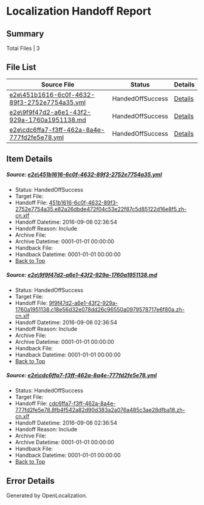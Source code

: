 # <a name='report-top'></a> Localization Handoff Report

## Summary
 Total Files | 3

## File List
 Source File | Status | Details 
 ----------- | ------ | ------- 
 [e2e\451b1616-6c0f-4632-89f3-2752e7754a35.yml](https://github.com/OpenLocalizationTestOrg/ol-test0/blob/1f274fe335196c13cc16dea9f1067dea171d3ded/e2e/451b1616-6c0f-4632-89f3-2752e7754a35.yml) | HandedOffSuccess | [Details](#255ec0cf48bcb11734e511e88ddd9f42ee69488a2)
 [e2e\9f9f47d2-a6e1-43f2-929a-1760a1951138.md](https://github.com/OpenLocalizationTestOrg/ol-test0/blob/1f274fe335196c13cc16dea9f1067dea171d3ded/e2e/9f9f47d2-a6e1-43f2-929a-1760a1951138.md) | HandedOffSuccess | [Details](#9a5a841abe1c0483ec8f86b2a1688055bf1a3fd44)
 [e2e\cdc6ffa7-f3ff-462a-8a4e-777fd2fe5e78.yml](https://github.com/OpenLocalizationTestOrg/ol-test0/blob/1f274fe335196c13cc16dea9f1067dea171d3ded/e2e/cdc6ffa7-f3ff-462a-8a4e-777fd2fe5e78.yml) | HandedOffSuccess | [Details](#9768e70e95dd9d9f614c3b08dbb62838479a68286)

## Item Details
##### <a name='255ec0cf48bcb11734e511e88ddd9f42ee69488a2'></a> Source: [e2e\451b1616-6c0f-4632-89f3-2752e7754a35.yml](https://github.com/OpenLocalizationTestOrg/ol-test0/blob/1f274fe335196c13cc16dea9f1067dea171d3ded/e2e/451b1616-6c0f-4632-89f3-2752e7754a35.yml)
* Status: HandedOffSuccess
* Target File: 
* Handoff File: [451b1616-6c0f-4632-89f3-2752e7754a35.e82a26dbde472f04c53e22f87c5d85122d16e8f5.zh-cn.xlf](https://github.com/OpenLocalizationTestOrg/ol-test0-handoff/blob/f52b3a48ae1888fbca4215b217be375eae118b24/ol-handoff/OpenLocalizationTestOrg/ol-test0-zhcn/ci/ht/451b1616-6c0f-4632-89f3-2752e7754a35.e82a26dbde472f04c53e22f87c5d85122d16e8f5.zh-cn.xlf)
* Handoff Datetime: 2016-09-06 02:36:54
* Handoff Reason: Include
* Archive File: 
* Archive Datetime: 0001-01-01 00:00:00
* Handback File: 
* Handback Datetime: 0001-01-01 00:00:00
* [Back to Top](#report-top)

##### <a name='9a5a841abe1c0483ec8f86b2a1688055bf1a3fd44'></a> Source: [e2e\9f9f47d2-a6e1-43f2-929a-1760a1951138.md](https://github.com/OpenLocalizationTestOrg/ol-test0/blob/1f274fe335196c13cc16dea9f1067dea171d3ded/e2e/9f9f47d2-a6e1-43f2-929a-1760a1951138.md)
* Status: HandedOffSuccess
* Target File: 
* Handoff File: [9f9f47d2-a6e1-43f2-929a-1760a1951138.c18e56d32e078dd26c96550a0979578717e6f80a.zh-cn.xlf](https://github.com/OpenLocalizationTestOrg/ol-test0-handoff/blob/f52b3a48ae1888fbca4215b217be375eae118b24/ol-handoff/OpenLocalizationTestOrg/ol-test0-zhcn/ci/ht/9f9f47d2-a6e1-43f2-929a-1760a1951138.c18e56d32e078dd26c96550a0979578717e6f80a.zh-cn.xlf)
* Handoff Datetime: 2016-09-06 02:36:54
* Handoff Reason: Include
* Archive File: 
* Archive Datetime: 0001-01-01 00:00:00
* Handback File: 
* Handback Datetime: 0001-01-01 00:00:00
* [Back to Top](#report-top)

##### <a name='9768e70e95dd9d9f614c3b08dbb62838479a68286'></a> Source: [e2e\cdc6ffa7-f3ff-462a-8a4e-777fd2fe5e78.yml](https://github.com/OpenLocalizationTestOrg/ol-test0/blob/1f274fe335196c13cc16dea9f1067dea171d3ded/e2e/cdc6ffa7-f3ff-462a-8a4e-777fd2fe5e78.yml)
* Status: HandedOffSuccess
* Target File: 
* Handoff File: [cdc6ffa7-f3ff-462a-8a4e-777fd2fe5e78.8fb4f542a82d90d383a2a076a485c3ae28dfba18.zh-cn.xlf](https://github.com/OpenLocalizationTestOrg/ol-test0-handoff/blob/f52b3a48ae1888fbca4215b217be375eae118b24/ol-handoff/OpenLocalizationTestOrg/ol-test0-zhcn/ci/ht/cdc6ffa7-f3ff-462a-8a4e-777fd2fe5e78.8fb4f542a82d90d383a2a076a485c3ae28dfba18.zh-cn.xlf)
* Handoff Datetime: 2016-09-06 02:36:54
* Handoff Reason: Include
* Archive File: 
* Archive Datetime: 0001-01-01 00:00:00
* Handback File: 
* Handback Datetime: 0001-01-01 00:00:00
* [Back to Top](#report-top)


## Error Details

Generated by OpenLocalization.
